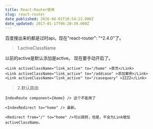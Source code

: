 ```yaml
---
title: React-Router使用
slug: react-router
date_published: 2016-06-01T10:54:22.000Z
date_updated: 2017-01-17T06:20:39.000Z
---
```


百度搜出来的都是过时api。现在"react-router": "^2.4.0"了。

> 1.activeClassName

以前的active是默认添加是active。 现在要手动开启了。

    <Link activeClassName="link_active" to="/home" >首页</Link>  
    <Link activeClassName="link_active" to="/addcase" >添加案例</Link>  
    <Link activeClassName="link_active" to="/casequery" >ZZZZ</Link>  
    

> 2.默认路由

    IndexRoute component={Home} /> 这个不能用了
    
    <IndexRedirect to="home" /> 最新。
    
    <Redirect from="/" to="home" />可以跳转，但是，不会为Link增加activeClassName。  
    
    
